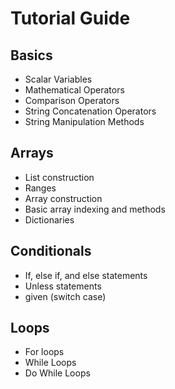 # Tutorial Guide

## Basics
- Scalar Variables
- Mathematical Operators
- Comparison Operators
- String Concatenation Operators
- String Manipulation Methods

## Arrays
- List construction
- Ranges
- Array construction
- Basic array indexing and methods
- Dictionaries

## Conditionals
- If, else if, and else statements
- Unless statements
- given (switch case)

## Loops
- For loops
- While Loops
- Do While Loops